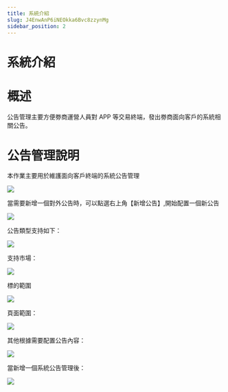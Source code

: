 ```yaml
---
title: 系統介紹
slug: J4EnwAnP6iNEOkka6Bvc8zzynMg
sidebar_position: 2
---
```



# 系統介紹

# 概述

公告管理主要方便劵商運營人員對 APP 等交易終端，發出劵商面向客戶的系統相關公告。

# 公告管理說明

本作業主要用於維護面向客戶終端的系統公告管理

<img src="/assets/TG3mbm22HoqhT8xVIEOc0Oncn8C.png" src-width="3212" src-height="1612" align="center"/>

當需要新增一個對外公告時，可以點選右上角【新增公告】,開始配置一個新公告

<img src="/assets/XX6dbO7nho8QrVxYLkZckxQWnje.png" src-width="2134" src-height="1518" align="center"/>

公告類型支持如下：                                                                          

<img src="/assets/WIngb4ijJo553xxmlnUcvwoknCd.png" src-width="943" src-height="492" align="center"/>

支持市場：

<img src="/assets/BfRQbKx98oIBfqxL47ocpiKxnie.png" src-width="1118" src-height="676" align="center"/>

標的範圍

<img src="/assets/JuAnbIrgLo0naGx6rnScgLbwnK7.png" src-width="1122" src-height="684" align="center"/>

頁面範圍：

<img src="/assets/SOthbKiDnoCMcKxTJwYc5CURnVh.png" src-width="933" src-height="553" align="center"/>

其他根據需要配置公告內容：

<img src="/assets/By8PbASm1oiy8oxw44ecP67xnUg.png" src-width="963" src-height="1380" align="center"/>

當新增一個系統公告管理後：

<img src="/assets/YqX3bCObioOKxUxIeq2cSuEYnfg.png" src-width="3224" src-height="1506" align="center"/>

